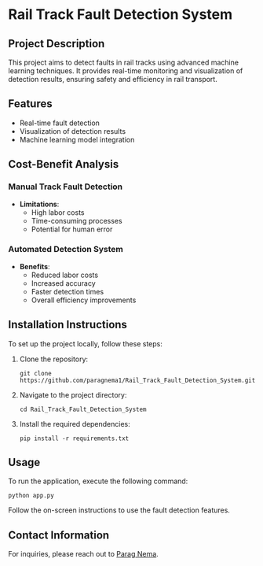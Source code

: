 # Rail Track Fault Detection System

## Project Description
This project aims to detect faults in rail tracks using advanced machine learning techniques. It provides real-time monitoring and visualization of detection results, ensuring safety and efficiency in rail transport.

## Features
- Real-time fault detection
- Visualization of detection results
- Machine learning model integration

## Cost-Benefit Analysis
### Manual Track Fault Detection
- **Limitations**: 
  - High labor costs
  - Time-consuming processes
  - Potential for human error

### Automated Detection System
- **Benefits**:
  - Reduced labor costs
  - Increased accuracy
  - Faster detection times
  - Overall efficiency improvements

## Installation Instructions
To set up the project locally, follow these steps:
1. Clone the repository:
   ```
   git clone https://github.com/paragnema1/Rail_Track_Fault_Detection_System.git
   ```
2. Navigate to the project directory:
   ```
   cd Rail_Track_Fault_Detection_System
   ```
3. Install the required dependencies:
   ```
   pip install -r requirements.txt
   ```

## Usage
To run the application, execute the following command:
```
python app.py
```
Follow the on-screen instructions to use the fault detection features.

## Contact Information
For inquiries, please reach out to [Parag Nema](https://www.linkedin.com/in/parag-nema).
